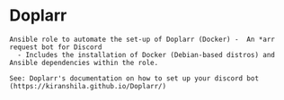 Doplarr
=========

    Ansible role to automate the set-up of Doplarr (Docker) -  An *arr request bot for Discord
      - Includes the installation of Docker (Debian-based distros) and Ansible dependencies within the role.

    See: Doplarr's documentation on how to set up your discord bot (https://kiranshila.github.io/Doplarr/)
